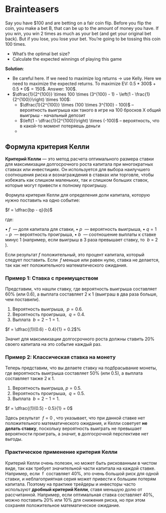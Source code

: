# Brainteasers

Say you have $100 and are betting on a fair coin flip. Before you flip the coin, you make a bet B, that can be up to the amount of money you have. If you win, you win 2 times as much as your bet (and get your original bet back). But if you lose, you lose your bet. You’re going to be tossing this coin 100 times.

- What’s the optimal bet size?
- Calculate the expected winnings of playing this game

**Solution**:

- Be careful here. If we need to maximize log returns → use Kelly. Here we need to maximize the expected returns. To maximize EV: $0.5 * 300\$ + 0.5 * 0\$ = 150\$$. Answer: 100$. 
-   $\dfrac{1}{2^{100}} \times 100 \times (3^{100} - 1) - \left(1 - \frac{1}{2^{100}}\right) \times 100$:
	-   $\dfrac{1}{2^{100}} \times (100 \times 3^{100} - 100)$ – вероятность выигрыша как такого в игре на 100 бросков X общий выигрыш - начальный депозит
	-   $\left(1 - \dfrac{1}{2^{100}}\right) \times (-100)$ – вероятность, что в какой-то момент потеряешь деньги
	- 




## Формула критерия Келли

**Критерий Келли** — это метод расчета оптимального размера ставки для максимизации долгосрочного роста капитала при многократных ставках или инвестициях. Он используется для выбора наилучшего соотношения риска и вознаграждения в ставках или торговле, чтобы избежать как слишком маленьких, так и слишком больших ставок, которые могут привести к полному проигрышу.

Формула критерия Келли для определения доли капитала, которую нужно поставить на одно событие:

$f = \dfrac{bp - q}{b}$

где:

• $f$  — доля капитала для ставки,
• $p$  — вероятность выигрыша,
• $q = 1 - p$  — вероятность проигрыша,
• $b$  — соотношение выплаты к ставке минус 1 (например, если выигрыш в 3 раза превышает ставку, то  $b$ = 2 ).

Если результат $f$ положительный, это процент капитала, который следует поставить. Если  $f$ меньше или равен нулю, ставка не делается, так как нет положительного математического ожидания.

### Пример 1: Ставка с преимуществом

Представим, что нашли ставку, где вероятность выигрыша составляет 60% (или 0.6), а выплата составляет 2 к 1 (выиграш в два раза больше, чем поставили).  

1. Вероятность выигрыша,  $p = 0.6$.
2. Вероятность проигрыша,  $q = 0.4$.
3. Выплата  $b = 2 - 1 = 1$.

$f = \dfrac{(1)(0.6) - 0.4}{1} = 0.2$%

Значит для максимизации долгосрочного роста должны ставить 20% своего капитала на это событие каждый раз.

### Пример 2: Классическая ставка на монету

Теперь представим, что вы делаете ставку на подбрасывание монеты, где вероятность выигрыша составляет 50% (или 0.5), а выплата составляет также 2 к 1.

1. Вероятность выигрыша, $p = 0.5$.
2. Вероятность проигрыша,  $q = 0.5$.
3. Выплата  $b = 2 - 1 = 1$.

$f = \dfrac{(1)(0.5) - 0.5}{1} = 0$

Здесь результат  $f = 0$ , что указывает, что при данной ставке нет положительного математического ожидания, и Келли советует **не делать ставку**, поскольку вероятность выиграть не превышает вероятности проиграть, а значит, в долгосрочной перспективе нет выгоды.

### Практическое применение критерия Келли

  

Критерий Келли очень полезен, но может быть рискованным в чистом виде, так как требует значительной части капитала на каждой ставке. Например, если  f  составляет 40%, это очень большой риск для одной ставки, и неблагоприятная серия может привести к большим потерям капитала. Поэтому на практике трейдеры и инвесторы часто используют **дробный критерий Келли**, ставя меньшую долю от рассчитанной. Например, если оптимальная ставка составляет 40%, можно поставить 20% или 10% для снижения риска, но при этом сохраняя положительное математическое ожидание.